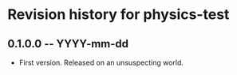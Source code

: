 # Revision history for physics-test

## 0.1.0.0 -- YYYY-mm-dd

* First version. Released on an unsuspecting world.
